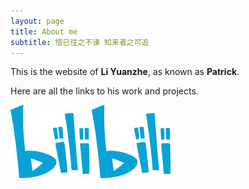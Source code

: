 ```yaml
---
layout: page
title: About me
subtitle: 悟已往之不谏 知来者之可追
---
```


This is the website of **Li Yuanzhe**, as known as **Patrick**. 

Here are all the links to his work and projects.

<a href="https://b23.tv/S4k0WAI" target="_blank" title="哔哩哔哩">
  <img src="assets/img/bilibili-logo.svg" alt="Bilibili" style="width:256px;height:117.1px;">
</a>


